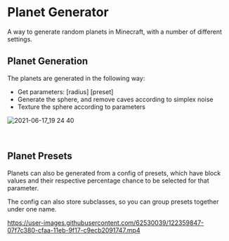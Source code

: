 # Planet Generator
A way to generate random planets in Minecraft, with a number of different settings.

## Planet Generation
The planets are generated in the following way:
- Get parameters: [radius] [preset]
- Generate the sphere, and remove caves according to simplex noise
- Texture the sphere according to parameters

![2021-06-17_19 24 40](https://user-images.githubusercontent.com/62530039/122360108-3f667000-cfaa-11eb-8b67-71cb028e4504.png)

 
 

## Planet Presets
Planets can also be generated from a config of presets, which have block values and their respective percentage chance to be selected for that parameter. 

The config can also store subclasses, so you can group presets together under one name.

https://user-images.githubusercontent.com/62530039/122359847-07f7c380-cfaa-11eb-9f17-c9ecb2091747.mp4


